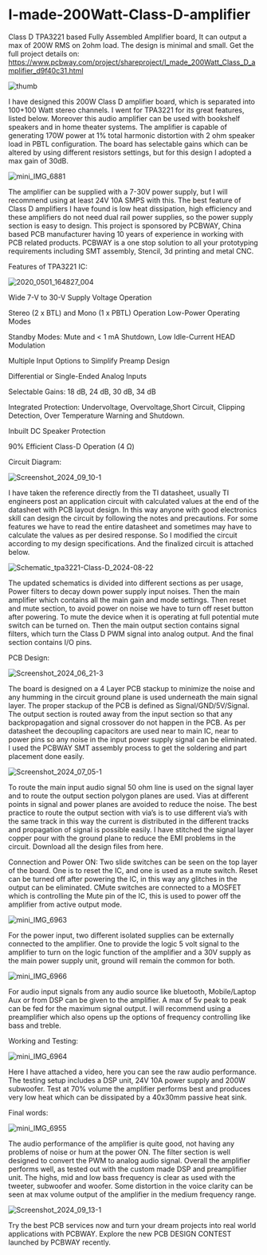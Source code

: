 # I-made-200Watt-Class-D-amplifier
Class D TPA3221 based Fully Assembled Amplifier board, It can output a max of 200W RMS on 2ohm load. The design is minimal and small.
Get the full project details on: https://www.pcbway.com/project/shareproject/I_made_200Watt_Class_D_amplifier_d9f40c31.html

![thumb](https://github.com/user-attachments/assets/f524308f-daae-4673-9e8d-17e9bdba5361)

I have designed this 200W Class D amplifier board, which is separated into 100+100 Watt stereo channels. I went for TPA3221 for its great features, listed below. Moreover this audio amplifier can be used with bookshelf speakers and in home theater systems. The amplifier is capable of generating 170W power at 1% total harmonic distortion with 2 ohm speaker load in PBTL configuration. The board has selectable gains which can be altered by using different resistors settings, but for this design I adopted a max gain of 30dB.

![mini_IMG_6881](https://github.com/user-attachments/assets/659d4753-441d-42cf-9a96-34bf23030fcd)

The amplifier can be supplied with a 7-30V power supply, but I will recommend using at least 24V 10A SMPS with this. The best feature of Class D amplifiers I have found is low heat dissipation, high efficiency and these amplifiers do not need dual rail power supplies, so the power supply section is easy to design. This project is sponsored by PCBWAY, China based PCB manufacturer having 10 years of experience in working with PCB related products. PCBWAY is a one stop solution to all your prototyping requirements including SMT assembly, Stencil, 3d printing and metal CNC.

Features of TPA3221 IC:

![2020_0501_164827_004](https://github.com/user-attachments/assets/2d62928b-eb6d-4a1b-a7d3-02c851c56638)

Wide 7-V to 30-V Supply Voltage Operation

Stereo (2 x BTL) and Mono (1 x PBTL) Operation Low-Power Operating Modes

Standby Modes: Mute and < 1 mA Shutdown, Low Idle-Current HEAD Modulation

Multiple Input Options to Simplify Preamp Design

Differential or Single-Ended Analog Inputs

Selectable Gains: 18 dB, 24 dB, 30 dB, 34 dB

Integrated Protection: Undervoltage, Overvoltage,Short Circuit, Clipping Detection, Over Temperature Warning and Shutdown.

Inbuilt DC Speaker Protection

90% Efficient Class-D Operation (4 Ω)

Circuit Diagram:

![Screenshot_2024_09_10-1](https://github.com/user-attachments/assets/7fc0f08b-81bd-46ea-b9ba-aa0ca5e15b0e)

I have taken the reference directly from the TI datasheet, usually TI engineers post an application circuit with calculated values at the end of the datasheet with PCB layout design. In this way anyone with good electronics skill can design the circuit by following the notes and precautions. For some features we have to read the entire datasheet and sometimes may have to calculate the values as per desired response. So I modified the circuit according to my design specifications. And the finalized circuit is attached below.

![Schematic_tpa3221-Class-D_2024-08-22](https://github.com/user-attachments/assets/73c3adbc-c636-4b1c-a8b7-c23f3bb96763)

The updated schematics is divided into different sections as per usage, Power filters to decay down power supply input noises. Then the main amplifier which contains all the main gain and mode settings. Then reset and mute section, to avoid power on noise we have to turn off reset button after powering. To mute the device when it is operating at full potential mute switch can be turned on. Then the main output section contains signal filters, which turn the Class D PWM signal into analog output. And the final section contains I/O pins.

PCB Design:

![Screenshot_2024_06_21-3](https://github.com/user-attachments/assets/0cfb9293-3c99-4dd2-bc21-6219a7259f3f)

The board is designed on a 4 Layer PCB stackup to minimize the noise and any humming in the circuit ground plane is used underneath the main signal layer. The proper stackup of the PCB is defined as Signal/GND/5V/Signal. The output section is routed away from the input section so that any backpropagation and signal crossover do not happen in the PCB. As per datasheet the decoupling capacitors are used near to main IC, near to power pins so any noise in the input power supply signal can be eliminated. I used the PCBWAY SMT assembly process to get the soldering and part placement done easily.

![Screenshot_2024_07_05-1](https://github.com/user-attachments/assets/6c75ce6d-867b-480c-a785-4c5d31fe64e3)

To route the main input audio signal 50 ohm line is used on the signal layer and to route the output section polygon planes are used. Vias at different points in signal and power planes are avoided to reduce the noise. The best practice to route the output section with via’s is to use different via’s with the same track in this way the current is distributed in the different tracks and propagation of signal is possible easily. I have stitched the signal layer copper pour with the ground plane to reduce the EMI problems in the circuit. Download all the design files from here.

Connection and Power ON:
Two slide switches can be seen on the top layer of the board. One is to reset the IC, and one is used as a mute switch. Reset can be turned off after powering the IC, in this way any glitches in the output can be eliminated. CMute switches are connected to a MOSFET which is controlling the Mute pin of the IC, this is used to power off the amplifier from active output mode.

![mini_IMG_6963](https://github.com/user-attachments/assets/1240ea44-1ec0-4a92-9d51-407bd1d52c98)

For the power input, two different isolated supplies can be externally connected to the amplifier. One to provide the logic 5 volt signal to the amplifier to turn on the logic function of the amplifier and a 30V supply as the main power supply unit, ground will remain the common for both.

![mini_IMG_6966](https://github.com/user-attachments/assets/25c353c5-0212-4dc6-b275-2711df4bb247)

For audio input signals from any audio source like bluetooth, Mobile/Laptop Aux or from DSP can be given to the amplifier. A max of 5v peak to peak can be fed for the maximum signal output. I will recommend using a preamplifier which also opens up the options of frequency controlling like bass and treble.

Working and Testing:

![mini_IMG_6964](https://github.com/user-attachments/assets/d2138558-7d29-4050-9a4a-23c08680f214)

Here I have attached a video, here you can see the raw audio performance. The testing setup includes a DSP unit, 24V 10A power supply and 200W subwoofer. Test at 70% volume the amplifier performs best and produces very low heat which can be dissipated by a 40x30mm passive heat sink.

Final words:

![mini_IMG_6955](https://github.com/user-attachments/assets/64064cf5-8aa4-4220-a70d-712b1d9068fd)

The audio performance of the amplifier is quite good, not having any problems of noise or hum at the power ON. The filter section is well designed to convert the PWM to analog audio signal. Overall the amplifier performs well, as tested out with the custom made  DSP and preamplifier unit. The highs, mid and low bass frequency is clear as used with the tweeter, subwoofer and woofer. Some distortion in the voice clarity can be seen at max volume output of the amplifier in the medium frequency range. 

![Screenshot_2024_09_13-1](https://github.com/user-attachments/assets/a37941bd-e16b-4158-a898-e16d25a30c35)

Try the best PCB services now and turn your dream projects into real world applications with PCBWAY.  Explore the new PCB DESIGN CONTEST launched by PCBWAY recently.
